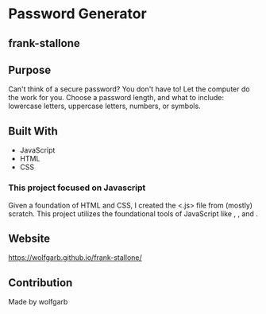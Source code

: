 # Password Generator

## frank-stallone

## Purpose
Can't think of a secure password? You don't have to! Let the computer do the work for you. Choose a password length, and what to include: lowercase letters, uppercase letters, numbers, or symbols.



## Built With
* JavaScript
* HTML
* CSS

### This project focused on Javascript 
Given a foundation of HTML and CSS, I created the <.js> file from (mostly) scratch. This project utilizes the foundational tools of JavaScript like <for loops>, <functions>, and <variables>. 

## Website
https://wolfgarb.github.io/frank-stallone/

## Contribution
Made by wolfgarb
